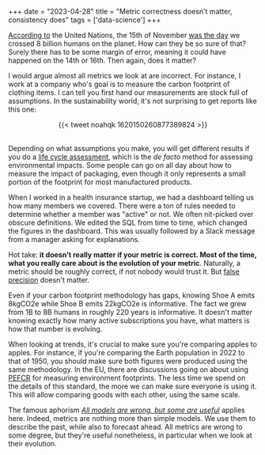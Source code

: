 +++
date = "2023-04-28"
title = "Metric correctness doesn't matter, consistency does"
tags = ['data-science']
+++

[According to](https://www.un.org/en/dayof8billion) the United Nations, the 15th of November [was the day](https://www.bbc.co.uk/newsround/63632981) we crossed 8 billion humans on the planet. How can they be so sure of that? Surely there has to be some margin of error, meaning it could have happened on the 14th or 16th. Then again, does it matter?

I would argue almost all metrics we look at are incorrect. For instance, I work at a company who's goal is to measure the carbon footprint of clothing items. I can tell you first hand our measurements are stock full of assumptions. In the sustainability world, it's not surprising to get reports like this one:

<div align="center">{{< tweet noahqk 1620150260877389824 >}}</div>
</br>

Depending on what assumptions you make, you will get different results if you do a [life cycle assessment](https://www.wikiwand.com/en/Life-cycle_assessment), which is the *de facto* method for assessing environmental impacts. Some people can go on all day about how to measure the impact of packaging, even though it only represents a small portion of the footprint for most manufactured products.

When I worked in a health insurance startup, we had a dashboard telling us how many members we covered. There were a ton of rules needed to determine whether a member was "active" or not. We often nit-picked over obscure definitions. We edited the SQL from time to time, which changed the figures in the dashboard. This was usually followed by a Slack message from a manager asking for explanations.

Hot take: **it doesn't really matter if your metric is correct. Most of the time, what you really care about is the evolution of your metric**. Naturally, a metric should be roughly correct, if not nobody would trust it. But [false precision](https://www.wikiwand.com/en/False_precision) doesn't matter.

Even if your carbon footprint methodology has gaps, knowing Shoe A emits 8kgCO2e while Shoe B emits 22kgCO2e is informative. The fact we grew from 1B to 8B humans in roughly 220 years is informative. It doesn't matter knowing exactly how many active subscriptions you have, what matters is how that number is evolving.

When looking at trends, it's crucial to make sure you're comparing apples to apples. For instance, if you're comparing the Earth population in 2022 to that of 1950, you should make sure both figures were produced using the same methodology. In the EU, there are discussions going on about using [PEFCR](https://ec.europa.eu/environment/eussd/smgp/PEFCR_OEFSR_en.htm) for measuring environment footprints. The less time we spend on the details of this standard, the more we can make sure everyone is using it. This will allow comparing goods with each other, using the same scale.

The famous aphorism [*All models are wrong, but some are useful*](https://www.wikiwand.com/en/All_models_are_wrong) applies here. Indeed, metrics are nothing more than simple models. We use them to describe the past, while also to forecast ahead. All metrics are wrong to some degree, but they're useful nonetheless, in particular when we look at their evolution.
